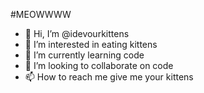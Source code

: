 #MEOWWWW
- 👋 Hi, I’m @idevourkittens
- 👀 I’m interested in eating kittens
- 🌱 I’m currently learning code
- 💞️ I’m looking to collaborate on code
- 📫 How to reach me give me your kittens

<!---
idevourkittens/idevourkittens is a ✨ special ✨ repository because its `README.md` (this file) appears on your GitHub profile.
You can click the Preview link to take a look at your changes.
--->
